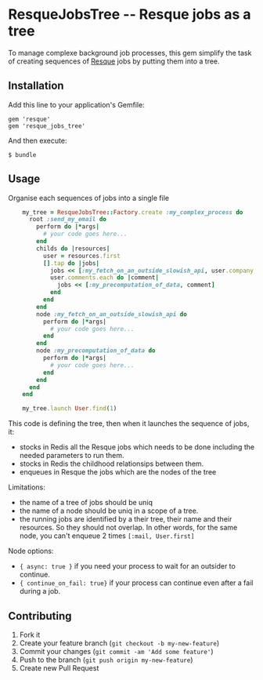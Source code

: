 # ResqueJobsTree -- Resque jobs as a tree

To manage complexe background job processes, this gem simplify the task of creating
sequences of [Resque](https://github.com/resque/resque) jobs by putting them into a tree.

## Installation

Add this line to your application's Gemfile:

    gem 'resque'
    gem 'resque_jobs_tree'

And then execute:

    $ bundle

## Usage

Organise each sequences of jobs into a single file

``` ruby
    my_tree = ResqueJobsTree::Factory.create :my_complex_process do
      root :send_my_email do
        perform do |*args|
          # your code goes here...
        end
        childs do |resources|
          user = resources.first
          [].tap do |jobs|
            jobs << [:my_fetch_on_an_outside_slowish_api, user.company, user.group]
            user.comments.each do |comment|
              jobs << [:my_precomputation_of_data, comment]
            end
          end
        end
        node :my_fetch_on_an_outside_slowish_api do
          perform do |*args|
            # your code goes here...
          end
        end
        node :my_precomputation_of_data do
          perform do |*args|
            # your code goes here...
          end
        end
      end
    end

    my_tree.launch User.find(1)
```

This code is defining the tree, then when it launches the sequence of jobs, it:
* stocks in Redis all the Resque jobs which needs to be done including the needed parameters to run them.
* stocks in Redis the childhood relationsips between them.
* enqueues in Resque the jobs which are the nodes of the tree

Limitations:

* the name of a tree of jobs should be uniq
* the name of a node should be uniq in a scope of a tree.
* the running jobs are identified by a their tree, their name and their resources.
So they should not overlap. In other words, for the same node,
you can't enqueue 2 times `[:mail, User.first]`

Node options:

* `{ async: true }` if you need your process to wait for an outsider to continue.
* `{ continue_on_fail: true}` if your process can continue even after a fail during a job.

## Contributing

1. Fork it
2. Create your feature branch (`git checkout -b my-new-feature`)
3. Commit your changes (`git commit -am 'Add some feature'`)
4. Push to the branch (`git push origin my-new-feature`)
5. Create new Pull Request
